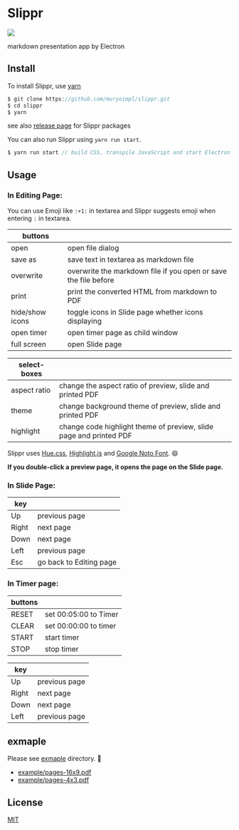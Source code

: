 # Slippr

[![](https://github.com/muryoimpl/slippr/blob/master/assets/images/icons/png/128x128.png)](https://github.com/muryoimpl/slippr)

markdown presentation app by Electron

## Install

To install Slippr, use [yarn](https://yarnpkg.com/)

```js
$ git clone https://github.com/muryoimpl/slippr.git
$ cd slippr
$ yarn
```

see also [release page](https://github.com/muryoimpl/slippr/releases) for Slippr packages

You can also run Slippr using `yarn run start`.

```js
$ yarn run start // build CSS, transpile JavaScript and start Electron
```

## Usage

### In Editing Page:

You can use Emoji like `:+1:` in textarea and Slippr suggests emoji when entering `:` in textarea.

| buttons    |   |
| ---------- | - |
| open       | open file dialog |
| save as    | save text in textarea as markdown file |
| overwrite  | overwrite the markdown file if you open or save the file before |
| print      | print the converted HTML from markdown to PDF |
| hide/show icons | toggle icons in Slide page whether icons displaying |
| open timer | open timer page as child window |
| full screen | open Slide page |

| select-boxes |   |
| ------------ | - |
| aspect ratio | change the aspect ratio of preview, slide and printed PDF |
| theme        | change background theme of preview, slide and printed PDF |
| highlight    | change code highlight theme of preview, slide page and printed PDF |

Slippr uses [Hue.css](https://github.com/evankarageorgos/hue),  [Highlight.js](https://github.com/isagalaev/highlight.js) and [Google Noto Font](https://www.google.com/get/noto/). :smile:

**If you double-click a preview page, it opens the page on the Slide page.**

### In Slide Page:

| key |   |
| --- | - |
| Up  | previous page |
| Right | next page |
| Down | next page |
| Left | previous page |
| Esc | go back to Editing page |


### In Timer page:

| buttons |   |
| --- | - |
| RESET | set 00:05:00 to Timer |
| CLEAR | set 00:00:00 to timer |
| START | start timer |
| STOP | stop timer |

| key |   |
| --- | - |
| Up  | previous page |
| Right | next page |
| Down | next page |
| Left | previous page |

## exmaple

Please see [exmaple](https://github.com/muryoimpl/slippr/tree/master/example) directory. :eyes:

- [example/pages-16x9.pdf](https://github.com/muryoimpl/slippr/blob/master/example/pages-16x9.pdf)
- [example/pages-4x3.pdf](https://github.com/muryoimpl/slippr/blob/master/example/pages-4x3.pdf)


## License

[MIT](https://github.com/muryoimpl/slippr/blob/master/LICENSE)
